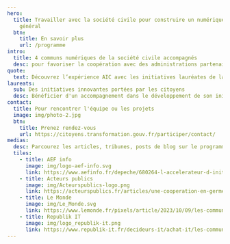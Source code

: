 ```yaml
---
hero:
  title: Travailler avec la société civile pour construire un numérique d’intérêt
    général
  btn:
    title: En savoir plus
    url: /programme
intro:
  title: 4 communs numériques de la société civile accompagnés 
  desc: pour favoriser la coopération avec des administrations partenaires
quote:
  text: Découvrez l’expérience AIC avec les initiatives lauréates de la saison 1
laureats:
  sub: Des initiatives innovantes portées par les citoyens
  desc: Bénéficier d'un accompagnement dans le développement de son initiative ...
contact:
  title: Pour rencontrer l'équipe ou les projets
  image: img/photo-2.jpg
  btn:
    title: Prenez rendez-vous
    url: https://citoyens.transformation.gouv.fr/participer/contact/
medias:
  desc: Parcourez les articles, tribunes, posts de blog sur le programme
  tiles:
    - title: AEF info
      image: img/logo-aef-info.svg
      link: https://www.aefinfo.fr/depeche/680264-l-accelerateur-d-initiatives-citoyennes-tire-le-bilan-de-sa-premiere-promotion
    - title: Acteurs publics
      image: img/Acteurspublics-logo.png
      link: https://acteurspublics.fr/articles/une-cooperation-en-germe-entre-administration-et-citoyens
    - title: Le Monde
      image: img/Le_Monde.svg
      link: https://www.lemonde.fr/pixels/article/2023/10/09/les-communs-numeriques-graines-de-transition-et-de-souverainete_6193334_4408996.html
    - title: Republik IT
      image: img/logo_republik-it.png
      link: https://www.republik-it.fr/decideurs-it/achat-it/les-communs-numeriques-outils-pour-accroitre-la-performance-du-service-public.html
---
```

